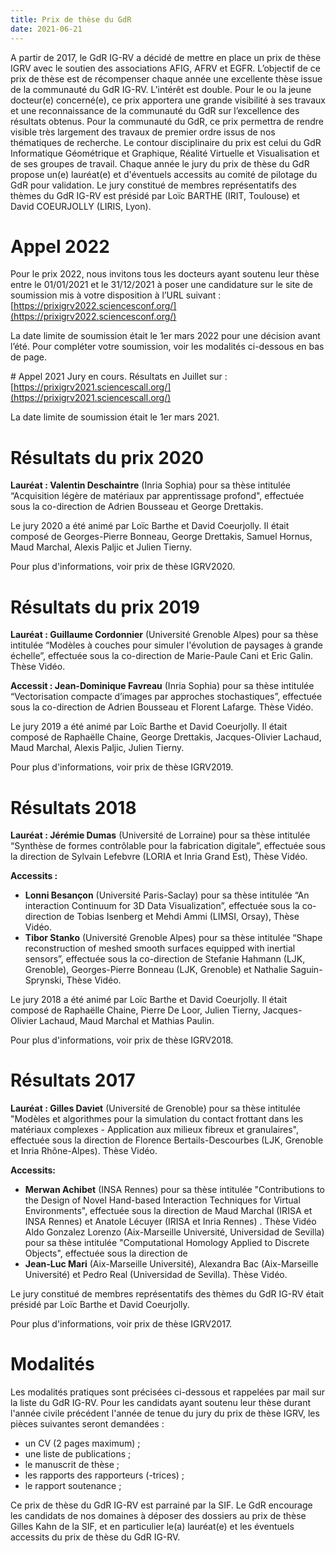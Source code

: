 ```yaml
---
title: Prix de thèse du GdR
date: 2021-06-21
---
```



A partir de 2017, le GdR IG-RV a décidé de mettre en place un prix de thèse IGRV avec le soutien des associations AFIG, AFRV et EGFR. L’objectif de ce prix de thèse est de récompenser chaque année une excellente thèse issue de la communauté du GdR IG-RV. L’intérêt est double. Pour le ou la jeune docteur(e) concerné(e), ce prix apportera une grande visibilité à ses travaux et une reconnaissance de la communauté du GdR sur l’excellence des résultats obtenus. Pour la communauté du GdR, ce prix permettra de rendre visible très largement des travaux de premier ordre issus de nos thématiques de recherche. Le contour disciplinaire du prix est celui du GdR Informatique Géométrique et Graphique, Réalité Virtuelle et Visualisation et de ses groupes de travail. Chaque année le jury du prix de thèse du GdR propose un(e) lauréat(e) et d'éventuels accessits au comité de pilotage du GdR pour validation. Le jury constitué de membres représentatifs des thèmes du GdR IG-RV est présidé par Loïc BARTHE (IRIT, Toulouse) et David COEURJOLLY (LIRIS, Lyon).

# Appel 2022
Pour le prix 2022, nous invitons tous les docteurs ayant soutenu leur thèse entre le 01/01/2021 et le 31/12/2021 à poser une candidature sur le site de soumission mis à votre disposition à l’URL suivant : [https://prixigrv2022.sciencesconf.org/](https://prixigrv2022.sciencesconf.org/)

La date limite de soumission était le 1er mars 2022 pour une décision avant l’été. Pour compléter votre soumission, voir les modalités ci-dessous en bas de page.

# Appel 2021
Jury en cours. Résultats en Juillet sur : [https://prixigrv2021.sciencescall.org/](https://prixigrv2021.sciencescall.org/)

La date limite de soumission était le 1er mars 2021.

# Résultats du prix 2020
**Lauréat : Valentin Deschaintre** (Inria Sophia) pour sa thèse intitulée “Acquisition légère de matériaux par apprentissage profond", effectuée sous la co-direction de Adrien Bousseau et George Drettakis.

Le jury 2020 a été animé par Loïc Barthe et David Coeurjolly. Il était composé de Georges-Pierre Bonneau, George Drettakis, Samuel Hornus, Maud Marchal, Alexis Paljic et Julien Tierny.

Pour plus d'informations, voir prix de thèse IGRV2020.

# Résultats du prix 2019
**Lauréat : Guillaume Cordonnier** (Université Grenoble Alpes) pour sa thèse intitulée “Modèles à couches pour simuler l'évolution de paysages à grande échelle”, effectuée sous la co-direction de Marie-Paule Cani et Eric Galin. Thèse Vidéo.

**Accessit : Jean-Dominique Favreau** (Inria Sophia) pour sa thèse intitulée “Vectorisation compacte d’images par approches stochastiques”, effectuée sous la co-direction de Adrien Bousseau et Florent Lafarge. Thèse Vidéo.

Le jury 2019 a été animé par Loïc Barthe et David Coeurjolly. Il était composé de Raphaëlle Chaine, George Drettakis, Jacques-Olivier Lachaud, Maud Marchal, Alexis Paljic, Julien Tierny.

Pour plus d'informations, voir prix de thèse IGRV2019.

# Résultats 2018

**Lauréat : Jérémie Dumas** (Université de Lorraine) pour sa thèse intitulée “Synthèse de formes contrôlable pour la fabrication digitale”, effectuée sous la direction de Sylvain Lefebvre (LORIA et Inria Grand Est), Thèse Vidéo.

**Accessits :**
* **Lonni Besançon** (Université Paris-Saclay) pour sa thèse intitulée “An interaction Continuum for 3D Data Visualization”, effectuée sous la co-direction de Tobias Isenberg et Mehdi Ammi (LIMSI, Orsay), Thèse Vidéo.
* **Tibor Stanko** (Université Grenoble Alpes) pour sa thèse intitulée “Shape reconstruction of meshed smooth surfaces equipped with inertial sensors”, effectuée sous la co-direction de Stefanie Hahmann (LJK, Grenoble), Georges-Pierre Bonneau (LJK, Grenoble) et Nathalie Saguin-Sprynski, Thèse Vidéo.

Le jury 2018 a été animé par Loïc Barthe et David Coeurjolly. Il était composé de Raphaëlle Chaine, Pierre De Loor, Julien Tierny, Jacques-Olivier Lachaud, Maud Marchal et Mathias Paulin.

Pour plus d'informations, voir prix de thèse IGRV2018.

# Résultats 2017

**Lauréat : Gilles Daviet** (Université de Grenoble) pour sa thèse intitulée "Modèles et algorithmes pour la simulation du contact frottant dans les matériaux complexes - Application aux milieux fibreux et granulaires", effectuée sous la direction de Florence Bertails-Descourbes (LJK, Grenoble et Inria Rhône-Alpes). Thèse Vidéo.

**Accessits:**
* **Merwan Achibet** (INSA Rennes) pour sa thèse intitulée "Contributions to the Design of Novel Hand-based Interaction Techniques for Virtual Environments", effectuée sous la direction de Maud Marchal (IRISA et INSA Rennes) et Anatole Lécuyer (IRISA et Inria Rennes) . Thèse Vidéo
Aldo Gonzalez Lorenzo (Aix-Marseille Université, Universidad de Sevilla) pour sa thèse intitulée "Computational Homology Applied to Discrete Objects", effectuée sous la direction de
* **Jean-Luc Mari** (Aix-Marseille Université), Alexandra Bac (Aix-Marseille Université) et Pedro Real (Universidad de Sevilla). Thèse Vidéo.

Le jury constitué de membres représentatifs des thèmes du GdR IG-RV était présidé par Loïc Barthe et David Coeurjolly.

Pour plus d'informations, voir prix de thèse IGRV2017.

# Modalités

Les modalités pratiques sont précisées ci-dessous et rappelées par mail sur la liste du GdR IG-RV.
Pour les candidats ayant soutenu leur thèse durant l'année civile précédent l'année de tenue du jury du prix de thèse IGRV, les pièces suivantes seront demandées :
* un CV (2 pages maximum) ;
* une liste de publications ;
* le manuscrit de thèse ;
* les rapports des rapporteurs (-trices) ;
* le rapport soutenance ;

Ce prix de thèse du GdR IG-RV est parrainé par la SIF. Le GdR encourage les candidats de nos domaines à déposer des dossiers au prix de thèse Gilles Kahn de la SIF, et en particulier le(a) lauréat(e) et les éventuels accessits du prix de thèse du GdR IG-RV.
